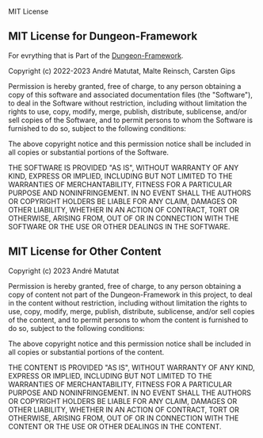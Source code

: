 MIT License

## MIT License for Dungeon-Framework
For evrything that is Part of the [Dungeon-Framework](https://github.com/Programmiermethoden/Dungeon).

Copyright (c) 2022-2023 André Matutat, Malte Reinsch, Carsten Gips

Permission is hereby granted, free of charge, to any person obtaining a copy
of this software and associated documentation files (the "Software"), to deal
in the Software without restriction, including without limitation the rights
to use, copy, modify, merge, publish, distribute, sublicense, and/or sell
copies of the Software, and to permit persons to whom the Software is
furnished to do so, subject to the following conditions:

The above copyright notice and this permission notice shall be included in all
copies or substantial portions of the Software.

THE SOFTWARE IS PROVIDED "AS IS", WITHOUT WARRANTY OF ANY KIND, EXPRESS OR
IMPLIED, INCLUDING BUT NOT LIMITED TO THE WARRANTIES OF MERCHANTABILITY,
FITNESS FOR A PARTICULAR PURPOSE AND NONINFRINGEMENT. IN NO EVENT SHALL THE
AUTHORS OR COPYRIGHT HOLDERS BE LIABLE FOR ANY CLAIM, DAMAGES OR OTHER
LIABILITY, WHETHER IN AN ACTION OF CONTRACT, TORT OR OTHERWISE, ARISING FROM,
OUT OF OR IN CONNECTION WITH THE SOFTWARE OR THE USE OR OTHER DEALINGS IN THE
SOFTWARE.

## MIT License for Other Content

Copyright (c) 2023 André Matutat

Permission is hereby granted, free of charge, to any person obtaining a copy
of content not part of the Dungeon-Framework in this project, to deal
in the content without restriction, including without limitation the rights
to use, copy, modify, merge, publish, distribute, sublicense, and/or sell
copies of the content, and to permit persons to whom the content is
furnished to do so, subject to the following conditions:

The above copyright notice and this permission notice shall be included in all
copies or substantial portions of the content.

THE CONTENT IS PROVIDED "AS IS", WITHOUT WARRANTY OF ANY KIND, EXPRESS OR
IMPLIED, INCLUDING BUT NOT LIMITED TO THE WARRANTIES OF MERCHANTABILITY,
FITNESS FOR A PARTICULAR PURPOSE AND NONINFRINGEMENT. IN NO EVENT SHALL THE
AUTHORS OR COPYRIGHT HOLDERS BE LIABLE FOR ANY CLAIM, DAMAGES OR OTHER
LIABILITY, WHETHER IN AN ACTION OF CONTRACT, TORT OR OTHERWISE, ARISING FROM,
OUT OF OR IN CONNECTION WITH THE CONTENT OR THE USE OR OTHER DEALINGS IN THE
CONTENT.
